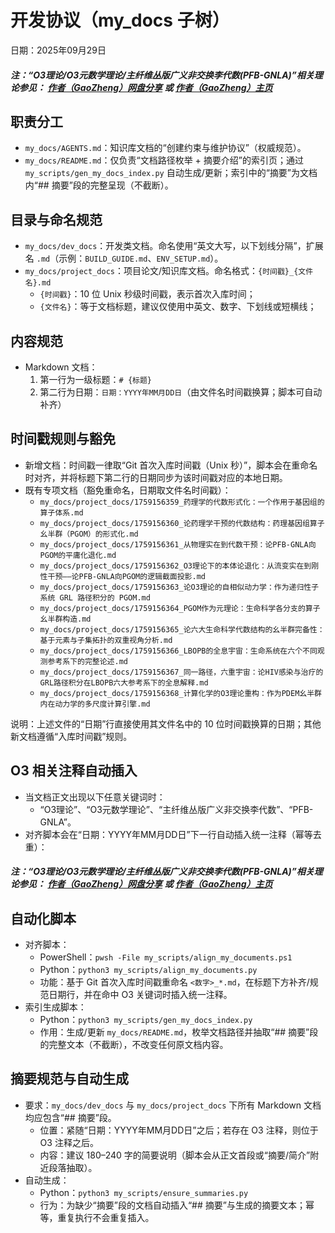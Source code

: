# 开发协议（my_docs 子树）
日期：2025年09月29日
#### ***注：“O3理论/O3元数学理论/主纤维丛版广义非交换李代数(PFB-GNLA)”相关理论参见： [作者（GaoZheng）网盘分享](https://drive.google.com/drive/folders/1lrgVtvhEq8cNal0Aa0AjeCNQaRA8WERu?usp=sharing) 或 [作者（GaoZheng）主页](https://mymetamathematics.blogspot.com)***

## 职责分工
- `my_docs/AGENTS.md`：知识库文档的“创建约束与维护协议”（权威规范）。
- `my_docs/README.md`：仅负责“文档路径枚举 + 摘要介绍”的索引页；通过 `my_scripts/gen_my_docs_index.py` 自动生成/更新；索引中的“摘要”为文档内“## 摘要”段的完整呈现（不截断）。

## 目录与命名规范
- `my_docs/dev_docs`：开发类文档。命名使用“英文大写，以下划线分隔”，扩展名 `.md`（示例：`BUILD_GUIDE.md`、`ENV_SETUP.md`）。
- `my_docs/project_docs`：项目论文/知识库文档。命名格式：`{时间戳}_{文件名}.md`
  - `{时间戳}`：10 位 Unix 秒级时间戳，表示首次入库时间；
  - `{文件名}`：等于文档标题，建议仅使用中英文、数字、下划线或短横线；

## 内容规范
- Markdown 文档：
  1) 第一行为一级标题：`# {标题}`
  2) 第二行为日期：`日期：YYYY年MM月DD日`（由文件名时间戳换算；脚本可自动补齐）

## 时间戳规则与豁免
- 新增文档：时间戳一律取“Git 首次入库时间戳（Unix 秒）”，脚本会在重命名时对齐，并将标题下第二行的日期同步为该时间戳对应的本地日期。
- 既有专项文档（豁免重命名，日期取文件名时间戳）：
  - `my_docs/project_docs/1759156359_药理学的代数形式化：一个作用于基因组的算子体系.md`
  - `my_docs/project_docs/1759156360_论药理学干预的代数结构：药理基因组算子幺半群（PGOM）的形式化.md`
  - `my_docs/project_docs/1759156361_从物理实在到代数干预：论PFB-GNLA向PGOM的平庸化退化.md`
  - `my_docs/project_docs/1759156362_O3理论下的本体论退化：从流变实在到刚性干预——论PFB-GNLA向PGOM的逻辑截面投影.md`
  - `my_docs/project_docs/1759156363_论O3理论的自相似动力学：作为递归性子系统 GRL 路径积分的 PGOM.md`
  - `my_docs/project_docs/1759156364_PGOM作为元理论：生命科学各分支的算子幺半群构造.md`
  - `my_docs/project_docs/1759156365_论六大生命科学代数结构的幺半群完备性：基于元素与子集拓扑的双重视角分析.md`
  - `my_docs/project_docs/1759156366_LBOPB的全息宇宙：生命系统在六个不同观测参考系下的完整论述.md`
  - `my_docs/project_docs/1759156367_同一路径，六重宇宙：论HIV感染与治疗的GRL路径积分在LBOPB六大参考系下的全息解释.md`
  - `my_docs/project_docs/1759156368_计算化学的O3理论重构：作为PDEM幺半群内在动力学的多尺度计算引擎.md`

说明：上述文件的“日期”行直接使用其文件名中的 10 位时间戳换算的日期；其他新文档遵循“入库时间戳”规则。

## O3 相关注释自动插入
- 当文档正文出现以下任意关键词时：
  - “O3理论”、“O3元数学理论”、“主纤维丛版广义非交换李代数”、“PFB-GNLA”。
- 对齐脚本会在“日期：YYYY年MM月DD日”下一行自动插入统一注释（幂等去重）：

#### ***注：“O3理论/O3元数学理论/主纤维丛版广义非交换李代数(PFB-GNLA)”相关理论参见： [作者（GaoZheng）网盘分享](https://drive.google.com/drive/folders/1lrgVtvhEq8cNal0Aa0AjeCNQaRA8WERu?usp=sharing) 或 [作者（GaoZheng）主页](https://mymetamathematics.blogspot.com)***

## 自动化脚本
- 对齐脚本：
  - PowerShell：`pwsh -File my_scripts/align_my_documents.ps1`
  - Python：`python3 my_scripts/align_my_documents.py`
  - 功能：基于 Git 首次入库时间戳重命名 `<数字>_*.md`，在标题下方补齐/规范日期行，并在命中 O3 关键词时插入统一注释。
- 索引生成脚本：
  - Python：`python3 my_scripts/gen_my_docs_index.py`
  - 作用：生成/更新 `my_docs/README.md`，枚举文档路径并抽取“## 摘要”段的完整文本（不截断），不改变任何原文档内容。

## 摘要规范与自动生成
- 要求：`my_docs/dev_docs` 与 `my_docs/project_docs` 下所有 Markdown 文档均应包含“## 摘要”段。
  - 位置：紧随“日期：YYYY年MM月DD日”之后；若存在 O3 注释，则位于 O3 注释之后。
  - 内容：建议 180–240 字的简要说明（脚本会从正文首段或“摘要/简介”附近段落抽取）。
- 自动生成：
  - Python：`python3 my_scripts/ensure_summaries.py`
  - 行为：为缺少“摘要”段的文档自动插入“## 摘要”与生成的摘要文本；幂等，重复执行不会重复插入。

